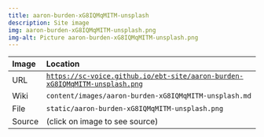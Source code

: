 ```yaml
---
title: aaron-burden-xG8IQMqMITM-unsplash
description: Site image
img: aaron-burden-xG8IQMqMITM-unsplash.png
img-alt: Picture aaron-burden-xG8IQMqMITM-unsplash.png
---
```


  | Image | Location |
  | :----- | :----- |
  | URL | <code><a href="https://sc-voice.github.io/ebt-site/aaron-burden-xG8IQMqMITM-unsplash.png" target="_blank">https://sc-voice.github.io/ebt-site/aaron-burden-xG8IQMqMITM-unsplash.png</a></code> |
  | Wiki | <code>content/images/aaron-burden-xG8IQMqMITM-unsplash.md</code> |
  | File | <code>static/aaron-burden-xG8IQMqMITM-unsplash.png</code> |
  | Source | (click on image to see source) |

